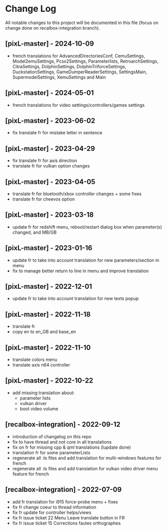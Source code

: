 # Change Log
All notable changes to this project will be documented in this file (focus on change done on recalbox-integration branch).

## [pixL-master] - 2024-10-09

- french translations for AdvancedDirectoriesConf, CemuSettings, Model2emuSettings, Pcsx2Settings, Parameterlists, RetroarchSettings, CitraSettings, DolphinSettings, DolphinTriforceSettings, DuckstationSettings, GameDumperReaderSettings, SettingsMain, SupermodelSettings, XemuSettings and Main

## [pixL-master] - 2024-05-01
- french translations for video settings/controllers/games settings

## [pixL-master] - 2023-06-02
- fix translate fr for mistake letter in sentence

## [pixL-master] - 2023-04-29
- fix translate fr for axis direction
- translate fr for vulkan option changes

## [pixL-master] - 2023-04-05
- translate fr for bluetooth/xbox controller changes + some fixes
- translate fr for cheevos option

## [pixL-master] - 2023-03-18
- update fr for redshift menu, reboot/restart dialog box when parameter(s) changed, and MB/GB

## [pixL-master] - 2023-01-16
- update fr to take into account translation for new parameters/section in menu
- fix to manage better return to line in menu  and improve translation

## [pixL-master] - 2022-12-01
- update fr to take into account translation for new texts popup

## [pixL-master] - 2022-11-18
- translate fr
- copy en to en_GB and base_en

## [pixL-master] - 2022-11-10
- translate colors menu 
- translate axis n64 controller

## [pixL-master] - 2022-10-22
- add missing translation about:
	- parameter lists
	- vulkan driver
	- boot video volume

## [recalbox-integration] - 2022-09-12
- introduction of changelog on this repo
- fix to have thread and not core in all translations
- fix on fr for missing cpp & qml translations (lupdate done)
- translation fr for some parameterLists
- regenerate all .ts files and add translation for multi-windows features for french
- regenerate all .ts files and add translation for vulkan video driver menu feature for french

## [recalbox-integration] - 2022-07-09
- add fr translation for i915 force-probe menu + fixes
- fix fr change coeur to thread information
- fix fr update for controller helps/views
- fix fr issue ticket 22 Menu Leave translate button in FR
- fix fr issue ticket 15 Corrections fautes orthographes
